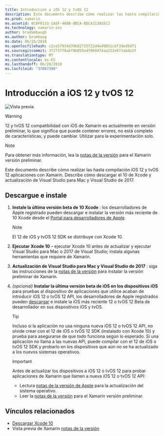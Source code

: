 ```yaml
---
title: Introducción a iOS 12 y tvOS 12
description: Este documento describe cómo realizar las hasta compilación iOS 12 y tvOS 12 aplicaciones con Xamarin. Describe cómo descargar el 10 de Xcode y actualización de Visual Studio para Mac y Visual Studio de 2017.
ms.prod: xamarin
ms.assetid: 6C0F0133-1A5F-408B-8BCA-BDCA313A55C2
ms.technology: xamarin-ios
author: bradumbaugh
ms.author: brumbaug
ms.date: 06/25/2018
ms.openlocfilehash: c2ce57934d39b82725722d4e49051cbf3ded5df1
ms.sourcegitcommit: 3f2737f8abf9b855edf060474aa222e973abda3f
ms.translationtype: MT
ms.contentlocale: es-ES
ms.lasthandoff: 06/28/2018
ms.locfileid: "37067390"
---
```

# <a name="getting-started-with-ios-12-and-tvos-12"></a>Introducción a iOS 12 y tvOS 12

![Vista previa](~/media/shared/preview.png)

> [!WARNING]
> 12 y tvOS 12 compatibilidad con iOS de Xamarin es actualmente en versión preliminar, lo que significa que puede contener errores, no está completo de características, y puede cambiar. Utilizar para la experimentación solo.

> [!NOTE]
> Para obtener más información, lea la [notas de la versión](https://releases.xamarin.com/preview-release-xcode-10-beta/) para el Xamarin versión preliminar.

Este documento describe cómo realizar las hasta compilación iOS 12 y tvOS 12 aplicaciones con Xamarin. Describe cómo descargar el 10 de Xcode y actualización de Visual Studio para Mac y Visual Studio de 2017.

## <a name="download-and-install"></a>Descargue e instale

1. **Instale la última versión beta de 10 Xcode** : los desarrolladores de Apple registrado pueden descargar e instalar la versión más reciente de 10 Xcode desde el [Portal para desarrolladores de Apple](https://developer.apple.com/download/).

   > [!NOTE]
   > El 12 de iOS y tvOS 12 SDK se distribuye con Xcode 10.

2. **Ejecutar Xcode 10** – ejecutar Xcode 10 antes de actualizar y ejecutar Visual Studio para Mac o 2017 de Visual Studio; instala algunas herramientas que requiere de Xamarin.

3. **Actualización de Visual Studio para Mac y Visual Studio de 2017** : siga las instrucciones de la [notas de la versión](https://releases.xamarin.com/preview-release-xcode-10-beta/) para instalar la versión preliminar de Xamarin.

4. _(opcional)_  **Instalar la última versión beta de iOS en los dispositivos iOS** para pruebas al dispositivo de aplicaciones que utilice acaban de introducir iOS 12 o tvOS 12 API, los desarrolladores de Apple registrados pueden [descargar](https://developer.apple.com/download) e instale la iOS más reciente 12 o tvOS 12 Beta de desarrollador en sus dispositivos iOS y tvOS.

   > [!TIP]
   > Incluso si la aplicación no usa ninguna nueva iOS 12 o tvOS 12 API, no olvide crear con el 12 de iOS o tvOS 12 SDK (instalado con Xcode 10) y prueba para asegurarse de que todo funciona según lo esperado. Si una aplicación no llama a las nuevas API, puede compilar con el 12 de iOS o tvOS 12 SDK y probarlo en los dispositivos que aún no se ha actualizado a los nuevos sistemas operativos.

   > [!IMPORTANT]
   > Antes de actualizar los dispositivos a iOS 12 o tvOS 12 para probar aplicaciones de Xamarin que llamen a nueva iOS 12 o tvOS 12 API:
   > - Lectura [notas de la versión de Apple](https://developer.apple.com/download/) para la actualización del sistema operativo.
   > - Leer la [notas de la versión](https://releases.xamarin.com/preview-release-xcode-10-beta/) para el Xamarin versión preliminar.

## <a name="related-links"></a>Vínculos relacionados

- [Descargar Xcode 10](https://developer.apple.com/download/)
- Vista previa de Xamarin [notas de la versión](https://releases.xamarin.com/preview-release-xcode-10-beta/)
